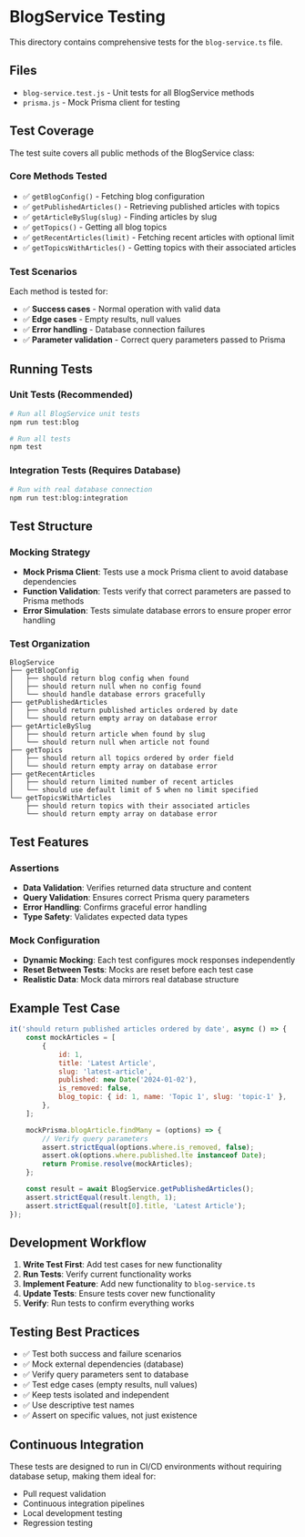 # BlogService Testing

This directory contains comprehensive tests for the `blog-service.ts` file.

## Files

- `blog-service.test.js` - Unit tests for all BlogService methods
- `prisma.js` - Mock Prisma client for testing

## Test Coverage

The test suite covers all public methods of the BlogService class:

### Core Methods Tested

- ✅ `getBlogConfig()` - Fetching blog configuration
- ✅ `getPublishedArticles()` - Retrieving published articles with topics
- ✅ `getArticleBySlug(slug)` - Finding articles by slug
- ✅ `getTopics()` - Getting all blog topics
- ✅ `getRecentArticles(limit)` - Fetching recent articles with optional limit
- ✅ `getTopicsWithArticles()` - Getting topics with their associated articles

### Test Scenarios

Each method is tested for:

- ✅ **Success cases** - Normal operation with valid data
- ✅ **Edge cases** - Empty results, null values
- ✅ **Error handling** - Database connection failures
- ✅ **Parameter validation** - Correct query parameters passed to Prisma

## Running Tests

### Unit Tests (Recommended)

```bash
# Run all BlogService unit tests
npm run test:blog

# Run all tests
npm test
```

### Integration Tests (Requires Database)

```bash
# Run with real database connection
npm run test:blog:integration
```

## Test Structure

### Mocking Strategy

- **Mock Prisma Client**: Tests use a mock Prisma client to avoid database dependencies
- **Function Validation**: Tests verify that correct parameters are passed to Prisma methods
- **Error Simulation**: Tests simulate database errors to ensure proper error handling

### Test Organization

```
BlogService
├── getBlogConfig
│   ├── should return blog config when found
│   ├── should return null when no config found
│   └── should handle database errors gracefully
├── getPublishedArticles
│   ├── should return published articles ordered by date
│   └── should return empty array on database error
├── getArticleBySlug
│   ├── should return article when found by slug
│   └── should return null when article not found
├── getTopics
│   ├── should return all topics ordered by order field
│   └── should return empty array on database error
├── getRecentArticles
│   ├── should return limited number of recent articles
│   └── should use default limit of 5 when no limit specified
└── getTopicsWithArticles
    ├── should return topics with their associated articles
    └── should return empty array on database error
```

## Test Features

### Assertions

- **Data Validation**: Verifies returned data structure and content
- **Query Validation**: Ensures correct Prisma query parameters
- **Error Handling**: Confirms graceful error handling
- **Type Safety**: Validates expected data types

### Mock Configuration

- **Dynamic Mocking**: Each test configures mock responses independently
- **Reset Between Tests**: Mocks are reset before each test case
- **Realistic Data**: Mock data mirrors real database structure

## Example Test Case

```javascript
it('should return published articles ordered by date', async () => {
    const mockArticles = [
        {
            id: 1,
            title: 'Latest Article',
            slug: 'latest-article',
            published: new Date('2024-01-02'),
            is_removed: false,
            blog_topic: { id: 1, name: 'Topic 1', slug: 'topic-1' },
        },
    ];

    mockPrisma.blogArticle.findMany = (options) => {
        // Verify query parameters
        assert.strictEqual(options.where.is_removed, false);
        assert.ok(options.where.published.lte instanceof Date);
        return Promise.resolve(mockArticles);
    };

    const result = await BlogService.getPublishedArticles();
    assert.strictEqual(result.length, 1);
    assert.strictEqual(result[0].title, 'Latest Article');
});
```

## Development Workflow

1. **Write Test First**: Add test cases for new functionality
2. **Run Tests**: Verify current functionality works
3. **Implement Feature**: Add new functionality to `blog-service.ts`
4. **Update Tests**: Ensure tests cover new functionality
5. **Verify**: Run tests to confirm everything works

## Testing Best Practices

- ✅ Test both success and failure scenarios
- ✅ Mock external dependencies (database)
- ✅ Verify query parameters sent to database
- ✅ Test edge cases (empty results, null values)
- ✅ Keep tests isolated and independent
- ✅ Use descriptive test names
- ✅ Assert on specific values, not just existence

## Continuous Integration

These tests are designed to run in CI/CD environments without requiring database setup, making them ideal for:

- Pull request validation
- Continuous integration pipelines
- Local development testing
- Regression testing
